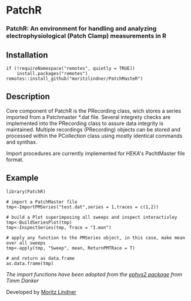 # PatchR
### PatchR: An environment for handling and analyzing electrophysiological (Patch Clamp) measurements in R

## Installation
```{r}
if (!requireNamespace("remotes", quietly = TRUE))
    install.packages("remotes")
remotes::install_github("moritzlindner/PatchMasteR")
```

## Description
Core component of PatchR is the PRecording class, wich stores a series imported from a Patchmaster *.dat file. Several integrety checks are implemented into the PRecording class to assure data integrity is maintained.
Multiple recordings (PRecording) objects can be stored and processed within the PCollection class using mostly identical commands and synthax.

Import procedures are currently implemented for HEKA's PachtMaster file format.

## Example
```{r}
library(PatchR)

# import a PatchMaster file
tmp<-ImportPMSeries("test.dat",series = 1,traces = c(1,2))

# build a Plot superimposing all sweeps and inspect interactivley
tmp<-BuildSeriesPlot(tmp)
tmp<-InspectSeries(tmp, Trace = "I.mon")

# apply any function to the PMSeries object, in this case, make mean over all sweeps
tmp<-apply(tmp, "Sweep", mean, ReturnPMTRace = T)

# and return as data.frame
as.data.frame(tmp)

```


*The import functions have been adopted from the [ephys2 package](https://github.com/tdanker/ephys2) from Timm Danker*

Developed by [Moritz Lindner](https://www.uni-marburg.de/en/fb20/departments/physiology/research/dominik-oliver-lab/research2/retinal-physiology-and-gene-therapy)

